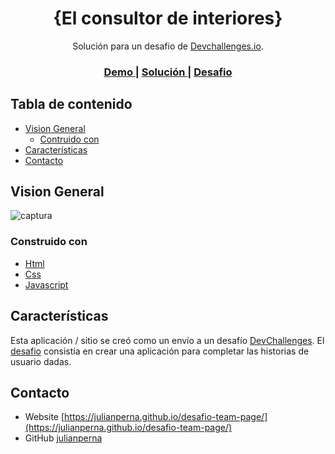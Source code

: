 <!-- Please update value in the {}  -->

<h1 align="center">{El consultor de interiores}</h1>

<div align="center">
    Solución para un  desafio de <a href="http://devchallenges.io" target="_blank">Devchallenges.io</a>.
</div>

<div align="center">
  <h3>
    <a href="https://{your-demo-link.your-domain}">
      Demo
    </a>
    <span> | </span>
    <a href="https://github.com/julianperna/desafio-interior-consultant">
      Solución
    </a>
    <span> | </span>
    <a href="https://devchallenges.io/challenges/Jymh2b2FyebRTUljkNcb">
       Desafio
    </a>
  </h3>
</div>

<!-- TABLE OF CONTENTS -->

## Tabla de contenido

- [Vision General](#vision)
  - [Contruido con](#contruido-con)
- [Características](#caracteristicas)
- [Contacto](#contacto)

<!-- OVERVIEW -->

## Vision General

![captura](https://user-images.githubusercontent.com/70858276/127702202-824dced9-4a0e-4f6f-9652-3dedd579884f.png)


### Construido con

- [Html](https://es.wikipedia.org/wiki/HTML)
- [Css](https://es.wikipedia.org/wiki/Hoja_de_estilos_en_cascada)
- [Javascript](https://developer.mozilla.org/es/docs/Web/JavaScript)

## Características

<!-- List the features of your application or follow the template. Don't share the figma file here :) -->

Esta aplicación / sitio se creó como un envío a un desafío [DevChallenges](https://devchallenges.io/challenges). El [desafio](https://devchallenges.io/challenges/Jymh2b2FyebRTUljkNcb) consistía en crear una aplicación para completar las historias de usuario dadas.

## Contacto

- Website [https://julianperna.github.io/desafio-team-page/](https://julianperna.github.io/desafio-team-page/)
- GitHub [julianperna](https://github.com/julianperna)


